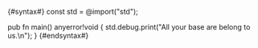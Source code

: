 {#syntax#}
const std = @import("std");

pub fn main() anyerror!void {
    std.debug.print("All your base are belong to us.\n");
}
{#endsyntax#}